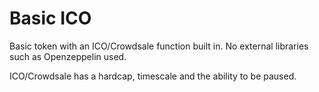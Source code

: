 # Basic ICO
Basic token with an ICO/Crowdsale function built in. No external libraries such as Openzeppelin used.

ICO/Crowdsale has a hardcap, timescale and the ability to be paused. 
